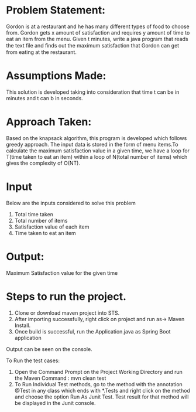 # Problem Statement:
Gordon is at a restaurant and he has many different types of food to choose from. Gordon gets x amount of satisfaction and requires y amount of time to eat an item from the menu. Given t minutes, write a java program that reads the text file and ﬁnds out the maximum satisfaction that Gordon can get from eating at the restaurant.

# Assumptions Made:
This solution is developed taking into consideration that time t can be in minutes and t can b in seconds.

# Approach Taken:
  Based on the knapsack algorithm, this program is developed which follows greedy approach. The input data is stored in the form of menu items.To calculate the maximum satisfaction value in a given time, we have a loop for T(time taken to eat an item) within a loop of N(total number of items) which gives the complexity of O(NT).

# Input

Below are the inputs considered to solve this problem 
1. Total time taken
2. Total number of items
3. Satisfaction value of each item
4. Time taken to eat an item

# Output: 
Maximum Satisfaction value for the given time

# Steps to run the project.

1. Clone or download maven project into STS.
2. After importing successfully, right click on project and run as-> Maven Install. 
3. Once build is successful, run the Application.java as Spring Boot application

Output can be seen on the console.

To Run the test cases:
1) Open the Command Prompt on the Project Working Directory and run the Maven Command : mvn clean test 
2) To Run Individual Test methods, go to the method with the annotation @Test in any class which ends with *.Tests and right click on the method and choose the option Run As Junit Test. Test result for that method will be displayed in the Junit console.
